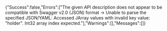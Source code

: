 {"Success":false,"Errors":["The given API description does not appear to be compatible with Swagger v2.0 (JSON) format -> Unable to parse the specified JSON/YAML: Accessed JArray values with invalid key value: \"holder\". Int32 array index expected."],"Warnings":[],"Messages":[]}